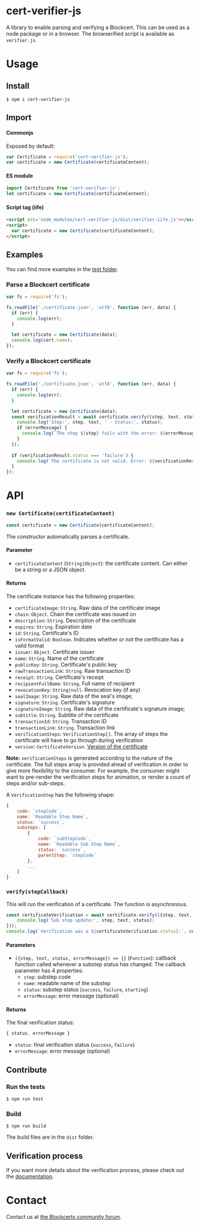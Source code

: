 # cert-verifier-js

A library to enable parsing and verifying a Blockcert. This can be used as a node package or in a browser. The browserified script is available as `verifier.js`.

# Usage

## Install

```shell
$ npm i cert-verifier-js
```

## Import

#### Commonjs
Exposed by default:

```javascript
var Certificate = require('cert-verifier-js');
var certificate = new Certificate(certificateContent);
```

#### ES module
```javascript
import Certificate from 'cert-verifier-js';
let certificate = new Certificate(certificateContent);
```

#### Script tag (iife)
```html
<script src='node_modules/cert-verifier-js/dist/verifier-iife.js'></script>
<script>
  var certificate = new Certificate(certificateContent);
</script>
```

## Examples

You can find more examples in the [test folder](./test/e2e/).

### Parse a Blockcert certificate

```javascript
var fs = require('fs');

fs.readFile('./certificate.json', 'utf8', function (err, data) {
  if (err) {
    console.log(err);
  }

  let certificate = new Certificate(data);
  console.log(cert.name);
});
```

### Verify a Blockcert certificate

```javascript
var fs = require('fs');

fs.readFile('./certificate.json', 'utf8', function (err, data) {
  if (err) {
    console.log(err);
  }

  let certificate = new Certificate(data);
  const verificationResult = await certificate.verify((step, text, status, errorMessage) => {
    console.log('Step:', step, text, ' - Status:', status);
    if (errorMessage) {
      console.log(`The step ${step} fails with the error: ${errorMessage}`);
    }
  });
  
  if (verificationResult.status === 'failure') {
    console.log(`The certificate is not valid. Error: ${verificationResult.errorMessage}`);
  }
});
```

# API

### `new Certificate(certificateContent)`
```javascript
const certificate = new Certificate(certificateContent);
```
The constructor automatically parses a certificate.

#### Parameter
- `certificateContent` (`String|Object`): the certificate content. Can either be a string or a JSON object.

#### Returns
The certificate instance has the following properties:
- `certificateImage`: `String`. Raw data of the certificate image
- `chain`: `Object`. Chain the certificate was issued on
- `description`: `String`. Description of the certificate
- `expires`: `String`. Expiration date
- `id`: `String`. Certificate's ID
- `isFormatValid`: `Boolean`. Indicates whether or not the certificate has a valid format
- `issuer`: `Object`. Certificate issuer
- `name`: `String`. Name of the certificate
- `publicKey`: `String`. Certificate's public key
- `rawTransactionLink`: `String`. Raw transaction ID
- `receipt`: `String`. Certificate's receipt
- `recipientFullName`: `String`. Full name of recipient
- `revocationKey`: `String|null`. Revocation key (if any)
- `sealImage`: `String`. Raw data of the seal's image;
- `signature`: `String`. Certificate's signature
- `signatureImage`: `String`. Raw data of the certificate's signature image;
- `subtitle`: `String`. Subtitle of the certificate
- `transactionId`: `String`. Transaction ID
- `transactionLink`: `String`. Transaction link
- `verificationSteps`: `VerificationStep[]`. The array of steps the certificate will have to go through during verification
- `version`: `CertificateVersion`. [Version of the certificate](https://github.com/blockchain-certificates/cert-verifier-js/blob/v2-wip/config/default.js#L60)

**Note:** `verificationSteps` is generated according to the nature of the certificate. The full steps array is provided ahead of verification in order to give more flexibility to the consumer. For example, the consumer might want to pre-render the verification steps for animation, or render a count of steps and/or sub-steps.

A `VerificationStep` has the following shape:
```javascript
{
    code: `stepCode`,
    name: `Readable Step Name`,
    status: `success`,
    substeps: [
        {
            code: `subStepCode`,
            name: `Readable Sub Step Name`,
            status: `success`,
            parentStep: `stepCode`
        },
        ...
    ]
}
```

### `verify(stepCallback)`
This will run the verification of a certificate. The function is asynchronous.

```javascript
const certificateVerification = await certificate.verify(({step, text, status, errorMessage}) => {
    console.log('Sub step update:', step, text, status);
}));
console.log(`Verification was a ${certificateVerification.status}:`, certificateVerification.errorMessage);
```

#### Parameters
- `({step, text, status, errorMessage}) => {}` (`Function`): callback function called whenever a substep status has changed. The callback parameter has 4 properties: 
  - `step`: substep code
  - `name`: readable name of the substep
  - `status`: substep status (`success`, `failure`, `starting`)
  - `errorMessage`: error message (optional)

#### Returns
The final verification status:
```javascript
{ status, errorMessage }
```
- `status`: final verification status (`success`, `failure`)
- `errorMessage`: error message (optional)


## Contribute

### Run the tests
```shell
$ npm run test
```

### Build
```shell
$ npm run build
```
The build files are in the `dist` folder.

## Verification process
If you want more details about the verification process, please check out the [documentation](./docs/verification-process.md). 

# Contact

Contact us at [the Blockcerts community forum](http://community.blockcerts.org/).
